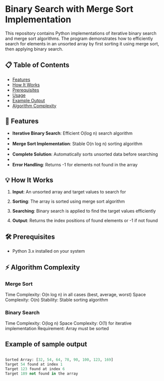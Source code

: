 # Binary Search with Merge Sort Implementation

This repository contains Python implementations of iterative binary search and merge sort algorithms. The program demonstrates how to efficiently search for elements in an unsorted array by first sorting it using merge sort, then applying binary search.

## 📋 Table of Contents
- [Features](#features)
- [How It Works](#how-it-works)
- [Prerequisites](#prerequisites)
- [Usage](#usage)
- [Example Output](#example-output)
- [Algorithm Complexity](#algorithm-complexity)
  


## 🚀 Features

- **Iterative Binary Search**: Efficient O(log n) search algorithm
- 
- **Merge Sort Implementation**: Stable O(n log n) sorting algorithm
- 
- **Complete Solution**: Automatically sorts unsorted data before searching
- 
- **Error Handling**: Returns -1 for elements not found in the array


## 💡 How It Works

1. **Input**: An unsorted array and target values to search for

3. **Sorting**: The array is sorted using merge sort algorithm
 
5. **Searching**: Binary search is applied to find the target values efficiently

7. **Output**: Returns the index positions of found elements or -1 if not found

## 🛠️ Prerequisites

- Python 3.x installed on your system

## ⚡ Algorithm Complexity
### Merge Sort
Time Complexity: O(n log n) in all cases (best, average, worst)
Space Complexity: O(n)
Stability: Stable sorting algorithm

### Binary Search
Time Complexity: O(log n)
Space Complexity: O(1) for iterative implementation
Requirement: Array must be sorted

## Example of sample output

   ```python

  Sorted Array: [32, 54, 64, 78, 90, 100, 123, 169]
  Target 54 found at index 1
  Target 123 found at index 6
  Target 189 not found in the array
